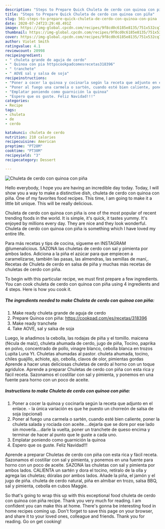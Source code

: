 ```yaml
---
description: "Steps to Prepare Quick Chuleta de cerdo con quinoa con piña"
title: "Steps to Prepare Quick Chuleta de cerdo con quinoa con piña"
slug: 561-steps-to-prepare-quick-chuleta-de-cerdo-con-quinoa-con-pina
date: 2020-07-24T23:29:48.491Z
image: https://img-global.cpcdn.com/recipes/9f8cd0c6185e8135/751x532cq70/chuleta-de-cerdo-con-quinoa-con-pina-foto-principal.jpg
thumbnail: https://img-global.cpcdn.com/recipes/9f8cd0c6185e8135/751x532cq70/chuleta-de-cerdo-con-quinoa-con-pina-foto-principal.jpg
cover: https://img-global.cpcdn.com/recipes/9f8cd0c6185e8135/751x532cq70/chuleta-de-cerdo-con-quinoa-con-pina-foto-principal.jpg
author: Violet Smith
ratingvalue: 4.1
reviewcount: 20998
recipeingredient:
- " chuleta grande de aguja de cerdo"
- " Quinoa con pia httpscookpadcomesrecetas318396"
- " tranchete"
- " AOVE sal y salsa de soja"
recipeinstructions:
- "Poner a cocer la quinoa y cocinarla según la receta que adjunto en el enlace. la única variación es que he puesto un chorreón de salsa de soja (opcional)"
- "Poner al fuego una carmela o sartén, cuando esté bien caliente, poner la chuleta salada y rociada con aceite....dejarla que se dore por ese lado sin moverla....darle la vuelta, poner un tranchete de queso encima y terminar de hacer al punto que le guste a cada uno."
- "Emplatar poniendo como guarnición la quinoa"
- "Espero que os guste. Feliz Navidad!!!"
categories:
- Recipe
tags:
- chuleta
- de
- cerdo

katakunci: chuleta de cerdo 
nutrition: 210 calories
recipecuisine: American
preptime: "PT28M"
cooktime: "PT30M"
recipeyield: "3"
recipecategory: Dessert

---
```



![Chuleta de cerdo con quinoa con piña](https://img-global.cpcdn.com/recipes/9f8cd0c6185e8135/751x532cq70/chuleta-de-cerdo-con-quinoa-con-pina-foto-principal.jpg)

Hello everybody, I hope you are having an incredible day today. Today, I will show you a way to make a distinctive dish, chuleta de cerdo con quinoa con piña. One of my favorites food recipes. This time, I am going to make it a little bit unique. This will be really delicious.

Chuleta de cerdo con quinoa con piña is one of the most popular of recent trending foods in the world. It is simple, it's quick, it tastes yummy. It's enjoyed by millions every day. They are nice and they look wonderful. Chuleta de cerdo con quinoa con piña is something which I have loved my entire life.

Para más recetas y tips de cocina, sígueme en INSTAGRAM @lumenalicious. SAZONA las chuletas de cerdo con sal y pimienta por ambos lados. Adiciona a la piña el azúcar para que empiecen a caramelizarse, también las pasas, las almendras, las semillas de maní,. Recetas de Chuleta de cerdo en salsa de piña y muchas más recetas de chuletas de cerdo con piña.


To begin with this particular recipe, we must first prepare a few ingredients. You can cook chuleta de cerdo con quinoa con piña using 4 ingredients and 4 steps. Here is how you cook it.

<!--inarticleads1-->

##### The ingredients needed to make Chuleta de cerdo con quinoa con piña:

1. Make ready  chuleta grande de aguja de cerdo
1. Prepare  Quinoa con piña: https://cookpad.com/es/recetas/318396
1. Make ready  tranchete
1. Take  AOVE, sal y salsa de soja


Luego, le añadimos la cebolla, las rodajas de piña y el tomillo. maicena (fécula de maíz), chuleta ahumada de cerdo, jugo de piña, Tocino, paprika en polvo, concentrado de pollo, vinagre blanco, cebolla blanca en trozos Lupita Luna Yt. Chuletas ahumadas al pastor. chuleta ahumada, tocino, chiles guajillo, achiote, ajo, cebolla, clavos de olor, pimientas gordas Aprende a hacer unas deliciosas chuletas de cerdo al horno con un toque agridulce. Aprende a preparar Chuletas de cerdo con piña con esta rica y fácil receta. Sazonamos el costillar con sal y pimienta, y ponemos en una fuente para horno con un poco de aceite. 

<!--inarticleads2-->

##### Instructions to make Chuleta de cerdo con quinoa con piña:

1. Poner a cocer la quinoa y cocinarla según la receta que adjunto en el enlace. - la única variación es que he puesto un chorreón de salsa de soja (opcional)
1. Poner al fuego una carmela o sartén, cuando esté bien caliente, poner la chuleta salada y rociada con aceite....dejarla que se dore por ese lado sin moverla....darle la vuelta, poner un tranchete de queso encima y terminar de hacer al punto que le guste a cada uno.
1. Emplatar poniendo como guarnición la quinoa
1. Espero que os guste. Feliz Navidad!!!


Aprende a preparar Chuletas de cerdo con piña con esta rica y fácil receta. Sazonamos el costillar con sal y pimienta, y ponemos en una fuente para horno con un poco de aceite. SAZONA las chuletas con sal y pimienta por ambos lados. CALIENTA un sartén y dora el tocino, retíralo de la olla y agrega las chuletas; dóralas por ambos lados. Añade la piña, el jamón y el jugo de piña. chuleta de cerdo natural, piña en almíbar en trozo, salsa BBQ, sal y pimienta, cebolla en cubos Maggie. 

So that's going to wrap this up with this exceptional food chuleta de cerdo con quinoa con piña recipe. Thank you very much for reading. I am confident you can make this at home. There's gonna be interesting food in home recipes coming up. Don't forget to save this page on your browser, and share it to your loved ones, colleague and friends. Thank you for reading. Go on get cooking!
